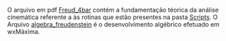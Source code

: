 O arquivo em pdf [Freud_4bar](Freud_4bar.pdf) contém a fundamentação téorica da análise cinemática referente a às rotinas que estão presentes na pasta [Scripts](../Scripts). O Arquivo [algebra_freudenstein](algebra_freudenstein.wxmx) é o desenvolvimento algébrico efetuado em wxMáxima. 
